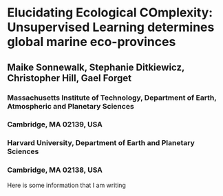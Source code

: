 # Elucidating Ecological COmplexity: Unsupervised Learning determines global marine eco-provinces
## Maike Sonnewalk, Stephanie Ditkiewicz, Christopher Hill, Gael Forget
### Massachusetts Institute of Technology, Department of Earth, Atmospheric and Planetary Sciences
### Cambridge, MA 02139, USA
### Harvard University, Department of Earth and Planetary Sciences
### Cambridge, MA 02138, USA

Here is some information that I am writing
